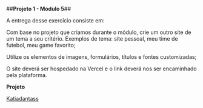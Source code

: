##**Projeto 1 - Módulo 5**##

A entrega desse exercício consiste em:



Com base no projeto que criamos durante o módulo, crie um outro site de um tema a seu critério. Exemplos de tema: site pessoal, meu time de futebol, meu game favorito;



Utilize os elementos de imagens, formulários, títulos e fontes customizadas;



O site deverá ser hospedado na Vercel e o link deverá nos ser encaminhado pela plataforma.

**Projeto**

[Katiadantass](https://vercel.com/katiadantass-projects/cafeteria)
